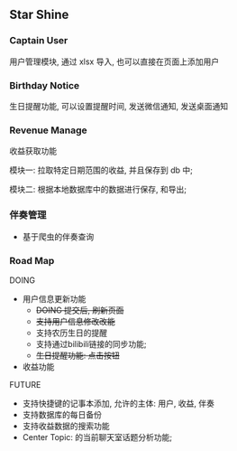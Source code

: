 

##  Star Shine 

### Captain User
用户管理模块, 通过 xlsx 导入, 也可以直接在页面上添加用户

### Birthday Notice
 生日提醒功能, 可以设置提醒时间, 发送微信通知, 发送桌面通知

### Revenue Manage
收益获取功能

模块一: 拉取特定日期范围的收益, 并且保存到 db 中;

模块二: 根据本地数据库中的数据进行保存, 和导出;

### 伴奏管理
- 基于爬虫的伴奏查询


### Road Map
DOING
- 用户信息更新功能
  - ~~DOING 提交后, 刷新页面~~
  - ~~支持用户信息修改改能~~
  - 支持农历生日的提醒
  - 支持通过bilibili链接的同步功能;
  - ~~生日提醒功能: 点击按钮~~
- 收益功能

FUTURE
- 支持快捷键的记事本添加, 允许的主体: 用户, 收益, 伴奏
- 支持数据库的每日备份 
- 支持收益数据的搜索功能
- Center Topic: 的当前聊天室话题分析功能; 




